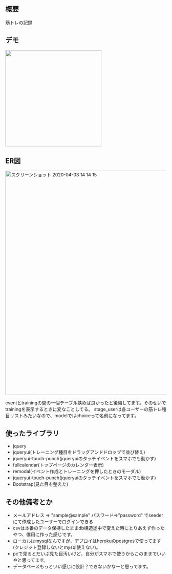 ## 概要

筋トレの記録

## デモ
<img src="https://raw.github.com/wiki/shlia34/workout-logger/image/demo.gif" width="300">

## ER図
<img width="700" alt="スクリーンショット 2020-04-03 14 14 15" src="https://user-images.githubusercontent.com/42834409/78326503-8c347580-75b5-11ea-92ac-dc6cf14f3a49.png">

eventとtrainingの間の一個テーブル挟めば良かったと後悔してます。そのせいでtrainingを表示するときに変なことしてる。
stage_userは各ユーザーの筋トレ種目リストみたいなので、modelではchoiceって名前になってます。

## 使ったライブラリ

- jquery
- jqueryui(トレーニング種目をドラッグアンドドロップで並び替え)
- jqueryui-touch-punch(jqueryuiのタッチイベントをスマホでも動かす)
- fullcalendar(トップページのカレンダー表示)
- remodal(イベント作成とトレーニングを押したときのモーダル)
- jqueryui-touch-punch(jqueryuiのタッチイベントをスマホでも動かす)
- Bootstrap(見た目を整えた)

## その他備考とか

- メールアドレス => "sample@sample" パスワード=>"password" でseederにて作成したユーザーでログインできる
- csvは本番のデータ保持したままdb構造途中で変えた時にとりあえず作ったやつ、僕用に作った感じです。
- ローカルはmysqlなんですが、デプロイはherokuのpostgresで使ってます(クレジット登録しないとmysql使えない)。
- pcで見るとだいぶ見た目汚いけど、自分がスマホで使うからこのままでいいやと思ってます。
- データベースもっといい感じに設計？できないかなーと思ってます。
